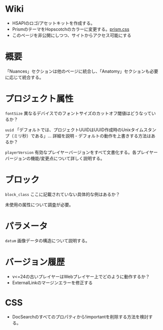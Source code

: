 # Wiki

- HSAPIのロゴ/アセットキットを作成する。
- PrismのテーマをHopscotchのカラーに変更する。[prism.css](../../src/css/prism.css)
- このページを非公開にしつつ、サイトからアクセス可能にする

# 概要

「Nuances」セクションは他のページに統合し、「Anatomy」セクションも必要に応じて統合する。

# プロジェクト属性

`fontSize`
異なるデバイスでのフォントサイズのカットオフ閾値はどうなっているか？

`uuid`
「デフォルトでは、プロジェクトUUIDはUUID作成時のUnixタイムスタンプ（ミリ秒）である」...
詳細を説明 - デフォルトの動作を上書きする方法はあるか？

`playerVersion`
有効なプレイヤーバージョンをすべて文書化する。各プレイヤーバージョンの機能/変更点について詳しく説明する。

# ブロック

`block_class`
ここに記載されていない具体的な例はあるか？

未使用の属性について調査が必要。

# パラメータ

`datum`
画像データの構造について説明する。

# バージョン履歴

- v<=24の古いプレイヤーはWebプレイヤー上でどのように動作するか？
- ExternalLinkのマージンエラーを修正する

# CSS

- DocSearchのすべてのプロパティから!importantを削除する方法を検討する。